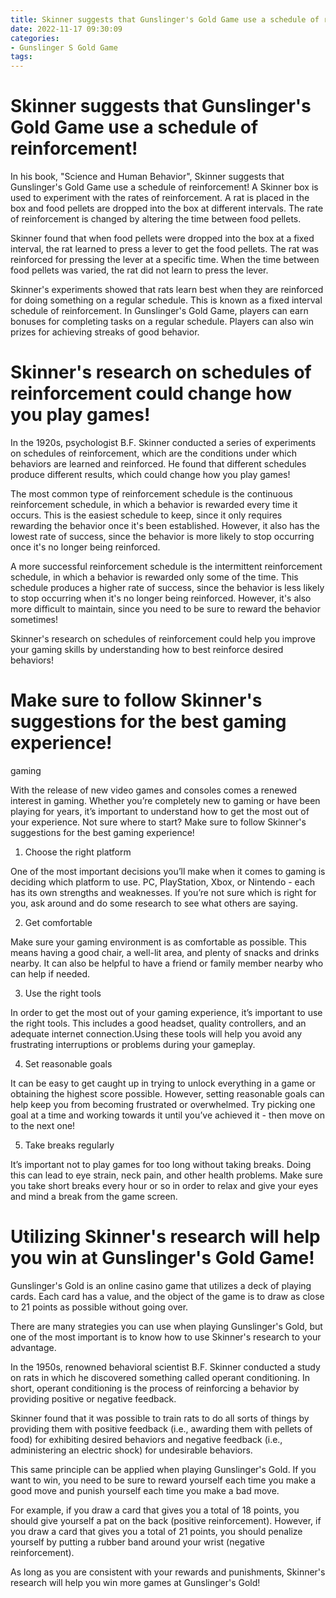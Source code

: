```yaml
---
title: Skinner suggests that Gunslinger's Gold Game use a schedule of reinforcement!
date: 2022-11-17 09:30:09
categories:
- Gunslinger S Gold Game
tags:
---
```



#  Skinner suggests that Gunslinger's Gold Game use a schedule of reinforcement!

In his book, "Science and Human Behavior", Skinner suggests that Gunslinger's Gold Game use a schedule of reinforcement! A Skinner box is used to experiment with the rates of reinforcement. A rat is placed in the box and food pellets are dropped into the box at different intervals. The rate of reinforcement is changed by altering the time between food pellets.

Skinner found that when food pellets were dropped into the box at a fixed interval, the rat learned to press a lever to get the food pellets. The rat was reinforced for pressing the lever at a specific time. When the time between food pellets was varied, the rat did not learn to press the lever.

Skinner's experiments showed that rats learn best when they are reinforced for doing something on a regular schedule. This is known as a fixed interval schedule of reinforcement. In Gunslinger's Gold Game, players can earn bonuses for completing tasks on a regular schedule. Players can also win prizes for achieving streaks of good behavior.

#  Skinner's research on schedules of reinforcement could change how you play games!

In the 1920s, psychologist B.F. Skinner conducted a series of experiments on schedules of reinforcement, which are the conditions under which behaviors are learned and reinforced. He found that different schedules produce different results, which could change how you play games!

The most common type of reinforcement schedule is the continuous reinforcement schedule, in which a behavior is rewarded every time it occurs. This is the easiest schedule to keep, since it only requires rewarding the behavior once it's been established. However, it also has the lowest rate of success, since the behavior is more likely to stop occurring once it's no longer being reinforced.

A more successful reinforcement schedule is the intermittent reinforcement schedule, in which a behavior is rewarded only some of the time. This schedule produces a higher rate of success, since the behavior is less likely to stop occurring when it's no longer being reinforced. However, it's also more difficult to maintain, since you need to be sure to reward the behavior sometimes!

Skinner's research on schedules of reinforcement could help you improve your gaming skills by understanding how to best reinforce desired behaviors!

#  Make sure to follow Skinner's suggestions for the best gaming experience!

 gaming

With the release of new video games and consoles comes a renewed interest in gaming. Whether you’re completely new to gaming or have been playing for years, it’s important to understand how to get the most out of your experience. Not sure where to start? Make sure to follow Skinner's suggestions for the best gaming experience!

1. Choose the right platform

One of the most important decisions you’ll make when it comes to gaming is deciding which platform to use. PC, PlayStation, Xbox, or Nintendo - each has its own strengths and weaknesses. If you’re not sure which is right for you, ask around and do some research to see what others are saying.

2. Get comfortable

Make sure your gaming environment is as comfortable as possible. This means having a good chair, a well-lit area, and plenty of snacks and drinks nearby. It can also be helpful to have a friend or family member nearby who can help if needed.

3. Use the right tools

In order to get the most out of your gaming experience, it’s important to use the right tools. This includes a good headset, quality controllers, and an adequate internet connection.Using these tools will help you avoid any frustrating interruptions or problems during your gameplay.

4. Set reasonable goals

It can be easy to get caught up in trying to unlock everything in a game or obtaining the highest score possible. However, setting reasonable goals can help keep you from becoming frustrated or overwhelmed. Try picking one goal at a time and working towards it until you’ve achieved it - then move on to the next one!

5. Take breaks regularly

It’s important not to play games for too long without taking breaks. Doing this can lead to eye strain, neck pain, and other health problems. Make sure you take short breaks every hour or so in order to relax and give your eyes and mind a break from the game screen.

#  Utilizing Skinner's research will help you win at Gunslinger's Gold Game!

Gunslinger's Gold is an online casino game that utilizes a deck of playing cards. Each card has a value, and the object of the game is to draw as close to 21 points as possible without going over.

There are many strategies you can use when playing Gunslinger's Gold, but one of the most important is to know how to use Skinner's research to your advantage.

In the 1950s, renowned behavioral scientist B.F. Skinner conducted a study on rats in which he discovered something called operant conditioning. In short, operant conditioning is the process of reinforcing a behavior by providing positive or negative feedback.

Skinner found that it was possible to train rats to do all sorts of things by providing them with positive feedback (i.e., awarding them with pellets of food) for exhibiting desired behaviors and negative feedback (i.e., administering an electric shock) for undesirable behaviors.

This same principle can be applied when playing Gunslinger's Gold. If you want to win, you need to be sure to reward yourself each time you make a good move and punish yourself each time you make a bad move.

For example, if you draw a card that gives you a total of 18 points, you should give yourself a pat on the back (positive reinforcement). However, if you draw a card that gives you a total of 21 points, you should penalize yourself by putting a rubber band around your wrist (negative reinforcement).

As long as you are consistent with your rewards and punishments, Skinner's research will help you win more games at Gunslinger's Gold!